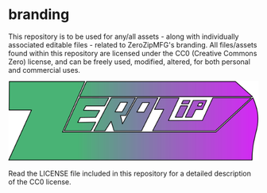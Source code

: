 # branding
This repository is to be used for any/all assets - along with individually associated editable files - 
related to ZeroZipMFG's branding.
All files/assets found within this repository are licensed under the CC0 (Creative Commons Zero) license,
and can be freely used, modified, altered, for both personal and commercial uses.

<div align="center">
  <kbd>
    <img src="./zerozip_logo_final.svg" />
  </kbd>
</div>

Read the LICENSE file included in this repository for a detailed description of the CC0 license.
